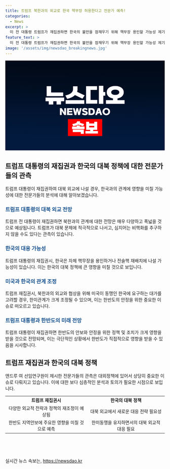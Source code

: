 ```yaml
---
title: 트럼프 북한과의 외교로 한국 핵무장 허용한다고 전문가 예측!
categories:
  - News
excerpt: >
  미 전 대통령 트럼프가 재집권하면 한국의 불만을 잠재우기 위해 핵무장 용인할 가능성 제기. 브루킹스 연구소 보고서는 트럼프의 북한 정책이 변할 수 있음을 경고. 또한, 트럼프가 북한과의 외교에서 한국의 이익 희생 가능성도 지적하며, 한국이 독자 핵무장이나 미국의 전술핵 재배치를 승인할 가능성도 언급. 또한, 바이든 정부가 대화에 열려있지만 북한의 돌파구를 찾지 못한 상황이라고 분석.북한의 중국과의 관계를 강화하는 상황에서 미국은 동맹과 협력을 통해 북핵 문제에 대처해야 한다고 강조.  
feature_text: >
  미 전 대통령 트럼프가 재집권하면 한국의 불만을 잠재우기 위해 핵무장 용인할 가능성 제기. 브루킹스 연구소 보고서는 트럼프의 북한 정책이 변할 수 있음을 경고. 또한, 트럼프가 북한과의 외교에서 한국의 이익 희생 가능성도 지적하며, 한국이 독자 핵무장이나 미국의 전술핵 재배치를 승인할 가능성도 언급. 또한, 바이든 정부가 대화에 열려있지만 북한의 돌파구를 찾지 못한 상황이라고 분석.북한의 중국과의 관계를 강화하는 상황에서 미국은 동맹과 협력을 통해 북핵 문제에 대처해야 한다고 강조.  
image: '/assets/img/newsdao_breakingnews.jpg'
---
```


<p><img src="/assets/img/newsdao_breakingnews.jpg" alt="cryptoinkorea 속보" /></p>

<h2 data-ke-size="size26">트럼프 대통령의 재집권과 한국의 대북 정책에 대한 전문가들의 관측</h2>

<p data-ke-size="size16">트럼프 대통령이 재집권하여 대북 외교에 나설 경우, 한국과의 관계에 영향을 미칠 가능성에 대한 전문가들의 분석에 대해 알아보겠습니다.</p>

<h3><b><span style="color: #1a5490;">트럼프 대통령의 대북 외교 전망</span></b></h3>

<p data-ke-size="size16">트럼프 전 대통령이 재집권하면 북한과의 관계에 대한 전망은 매우 다양하고 폭넓을 것으로 예상됩니다. 트럼프가 대북 문제에 적극적으로 나서고, 심지어는 비핵화를 추구하지 않을 수도 있다는 관측이 있습니다.</p>

<h3><b><span style="color: #1a5490;">한국의 대응 가능성</span></b></h3>

<p data-ke-size="size16">트럼프 대통령의 재집권시, 한국은 자체 핵무장을 용인하거나 전술핵 재배치에 나설 가능성이 있습니다. 이는 한국의 대북 정책에 큰 영향을 미칠 것으로 보입니다.</p>

<h3><b><span style="color: #1a5490;">미국과 한국의 관계 조정</span></b></h3>

<p data-ke-size="size16">트럼프 재집권시, 북한과의 외교와 협상을 위해 미국이 동맹인 한국에 요구하는 대가를 고려할 경우, 한미관계가 크게 조정될 수 있으며, 이는 한반도의 안정을 위한 중요한 이슈로 떠오르고 있습니다.</p>

<h3><b><span style="color: #1a5490;">트럼프 대통령과 한반도의 미래 전망</span></b></h3>

<p data-ke-size="size16">트럼프 대통령이 재집권하면 한반도의 안보와 안정을 위한 정책 및 조치가 크게 영향을 받을 것으로 전망되며, 이는 극단적인 상황에서 한반도가 직접적으로 영향을 받을 수 있음을 시사합니다.</p>

<h2 data-ke-size="size26">트럼프 재집권과 한국의 대북 정책</h2>

<p data-ke-size="size16">앤드루 여 선임연구원이 제시한 전문가들의 관측은 대외정책에 있어서 상당히 중요한 이슈로 다뤄지고 있습니다. 이에 대한 보다 심층적인 분석과 토의가 필요한 시점으로 보입니다.</p>

<table>
    <tr>
        <td style="text-align: center; height: 17px;"><b>트럼프 재집권시</b></td>
        <td style="text-align: center; height: 17px;"><b>한국의 대북 정책</b></td>
    </tr>
    <tr>
        <td style="text-align: center;">다양한 외교적 전략과 정책의 재조정이 예상됨</td>
        <td style="text-align: center;">대북 외교에서 새로운 대응 전략 필요성</td>
    </tr>
    <tr>
        <td style="text-align: center;">한반도 지역안보에 주요한 영향을 미칠 것으로 예측</td>
        <td style="text-align: center;">한미동맹을 유지하면서의 대북 외교적 대응 필요</td>
    </tr>
</table>

<p data-ke-size="size16">&nbsp;</p>

<p data-ke-size="size16">&nbsp;</p>
실시간 뉴스 속보는, <a href="https://newsdao.kr" rel="dofollow">https://newsdao.kr</a>


